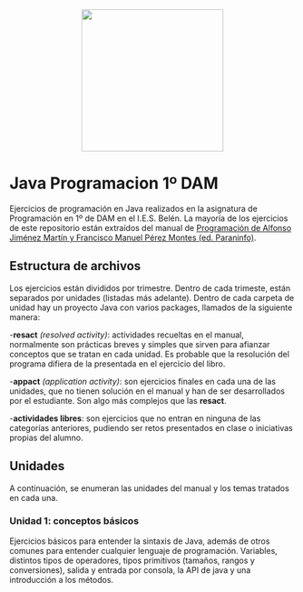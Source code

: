 <div id="header" align="center">
  <img src="https://media.giphy.com/media/YpZbh3wXqG11aK2zRd/giphy.gif" width="250"/>
</div>

# Java Programacion 1º DAM
Ejercicios de programación en Java realizados en la asignatura de Programación en 1º de DAM en el I.E.S. Belén. La mayoría de los ejercicios de este repositorio están extraídos del manual de [Programación de Alfonso Jiménez Martín y Francisco Manuel Pérez Montes (ed. Paraninfo)](https://www.paraninfo.es/catalogo/9788428342865/programacion--edicion-2021-).

## Estructura de archivos
Los ejercicios están divididos por trimestre. Dentro de cada trimeste, están separados por unidades (listadas más adelante). Dentro de cada carpeta de unidad hay un proyecto Java con varios packages, llamados de la siguiente manera:

-__resact__ *(resolved activity)*: actividades recueltas en el manual, normalmente son prácticas breves y simples que sirven para afianzar conceptos que se tratan en cada unidad. Es probable que la resolución del programa difiera de la presentada en el ejercicio del libro.

-__appact__ *(application activity)*: son ejercicios finales en cada una de las unidades, que no tienen solución en el manual y han de ser desarrollados por el estudiante. Son algo más complejos que las __resact__.

-__actividades libres__: son ejercicios que no entran en ninguna de las categorías anteriores, pudiendo ser retos presentados en clase o iniciativas propias del alumno.

## Unidades
A continuación, se enumeran las unidades del manual y los temas tratados en cada una.
### Unidad 1: conceptos básicos
Ejercicios básicos para entender la sintaxis de Java, además de otros comunes para entender cualquier lenguaje de programación. Variables, distintos tipos de operadores, tipos primitivos (tamaños, rangos y conversiones), salida y entrada por consola, la API de java y una introducción a los métodos.

